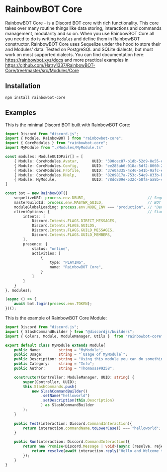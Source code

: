 # RainbowBOT Core

RainbowBOT Core - is a Discord BOT core with rich functionality. This core takes over many routine things like data storing, interactions and commands management, modularity and so on. When you use RainbowBOT Core all you need to do is writing `Modules` and define them in RainbowBOT constructor.
RainbowBOT Core uses Sequelize under the hood to store their and Modules' data. Tested on PostgreSQL and SQLite dialects, but must work on most supported dialects.
You can find documentation here: https://rainbowbot.xyz/docs and more practical examples in https://github.com/Hatry1337/RainbowBOT-Core/tree/master/src/Modules/Core

## Installation

```console
npm install rainbowbot-core
```

## Examples

This is the minimal Discord BOT built with RainbowBOT Core:
```ts
import Discord from "discord.js";
import { Module, RainbowBOT } from "rainbowbot-core";
import { CoreModules } from "rainbowbot-core";
import MyModule from "./Modules/MyModule.ts"

const modules: ModuleUUIDPair[] = [
    { Module: CoreModules.Avatar,      UUID: "390cec87-b1db-52d9-8e55-de82530e380d"}, // All modules requires unique ids, 
    { Module: CoreModules.Config,      UUID: "ee285ab6-018a-5df2-8060-2504e14112b2"}, // so you can generate and read them
    { Module: CoreModules.Profile,     UUID: "37e0a335-4c46-541b-9afc-e6dd6dde1c95"}, // from external file, or just hardcore.
    { Module: CoreModules.RHelp,       UUID: "8209817a-753c-54e9-833b-bdff74fd9fa3"},
    { Module: MyModule,                UUID: "78dc809e-532c-58fa-aa8b-c14f7029f23a"}
]

const bot = new RainbowBOT({
    sequelizeURI: process.env.DBURI,                            // Sequelize initialization URI, see https://sequelize.org/master/manual/getting-started.html#connecting-to-a-database 
    masterGuildId: process.env.MASTER_GUILD,                    // BOT's master guild. Slash Commands will appear on this guild in development mode.
    moduleGlobalLoading: process.env.NODE_ENV === "production", // "Development mode", if you wanna publish your commands globally use true.
    clientOptions: {                                            // Standard Discord.js Client options, see https://discord.js.org/#/docs/discord.js/stable/typedef/ClientOptions
        intents: [
            Discord.Intents.FLAGS.DIRECT_MESSAGES,
            Discord.Intents.FLAGS.GUILDS,
            Discord.Intents.FLAGS.GUILD_MESSAGES,
            Discord.Intents.FLAGS.GUILD_MEMBERS,
        ],
        presence: {
            status: "online",
            activities: [
                {
                    type: "PLAYING",
                    name: "RainbowBOT Core",
                }
            ]
        }
    }
}, modules);

(async () => {
    await bot.login(process.env.TOKEN);
})();
```

This is the example of RainbowBOT Core Module:
```ts
import Discord from "discord.js";
import { SlashCommandBuilder } from "@discordjs/builders";
import { Colors, Module, ModuleManager, Utils }  from "rainbowbot-core";

export default class MyModule extends Module{
    public Name:        string = "MyModule";
    public Usage:       string = "`Usage of MyModule`";
    public Description: string = "Using this module you can do something.";
    public Category:    string = "Info";
    public Author:      string = "Thomasss#9258";

    constructor(Controller: ModuleManager, UUID: string) {
        super(Controller, UUID);
        this.SlashCommands.push(
            new SlashCommandBuilder()
                .setName("helloworld")
                .setDescription(this.Description)
                ) as SlashCommandBuilder
        );
    }
    
    public Test(interaction: Discord.CommandInteraction){
        return interaction.commandName.toLowerCase() === "helloworld";
    }

    public Run(interaction: Discord.CommandInteraction){
        return new Promise<Discord.Message | void>(async (resolve, reject) => {
            return resolve(await interaction.reply("Hello and Welcome to RainbowBOT Core!").catch(reject));
        });
    }
}

```